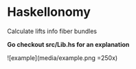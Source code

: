 # Haskellonomy

Calculate lifts info fiber bundles

**Go checkout src/Lib.hs for an explanation**

![example](media/example.png =250x)
